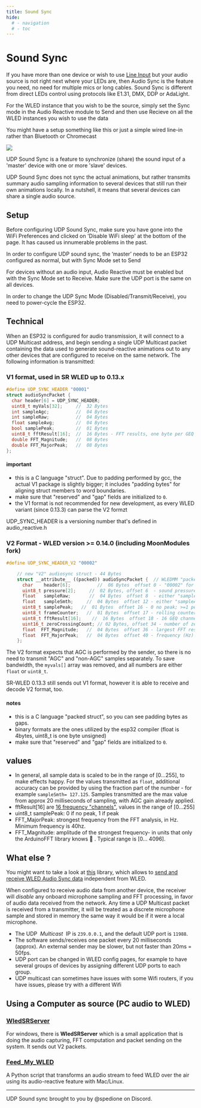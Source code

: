 ```yaml
---
title: Sound Sync
hide:
  # - navigation
  # - toc
---
```

# Sound Sync

If you have more than one device or wish to use [Line Input](Line-Input) but your audio source is not right next where your LEDs are, then Audio Sync is the feature you need, no need for multiple mics or long cables. Sound Sync is different from direct LEDs control using protocols like E1.31, DMX, DDP or AdaLight.

For the WLED instance that you wish to be the source, simply set the Sync mode in the Audio Reactive module to Send and then use Recieve on all the WLED instances you wish to use the data

You might have a setup something like this or just a simple wired line-in rather than Bluetooth or Chromecast

<img src="https://media.discordapp.net/attachments/853969074311659570/1120723508717158510/WLED_Audio_Routing_Diagram.png"/>

UDP Sound Sync is a feature to synchronize (share) the sound input of a 'master' device with one or more 'slave' devices. 

UDP Sound Sync does not sync the actual animations, but rather transmits summary audio sampling information to several devices that still run their own animations locally. In a nutshell, it means that several devices can share a single audio source.

## Setup
Before configuring UDP Sound Sync, make sure you have gone into the WiFi Preferences and clicked on 'Disable WiFi sleep' at the bottom of the page. It has caused us innumerable problems in the past.

In order to configure UDP sound sync, the ‘master’ needs to be an ESP32 configured as normal, but with Sync Mode set to Send

For devices without an audio input, Audio Reactive must be enabled but with the Sync Mode set to Receive. Make sure the UDP port is the same on all devices.

In order to change the UDP Sync Mode (Disabled/Transmit/Receive), you need to power-cycle the ESP32.

## Technical

When an ESP32 is configured for audio transmission, it will connect to a UDP Multicast address, and begin sending a single UDP Multicast packet containing the data used to generate sound-reactive animations out to any other devices that are configured to receive on the same network.  The following information is transmitted:

### V1 format, used in SR WLED up to 0.13.x
```c++
#define UDP_SYNC_HEADER "00001"
struct audioSyncPacket {
  char header[6] = UDP_SYNC_HEADER;
  uint8_t myVals[32];     //  32 Bytes
  int sampleAgc;          //  04 Bytes
  int sampleRaw;          //  04 Bytes
  float sampleAvg;        //  04 Bytes
  bool samplePeak;        //  01 Bytes
  uint8_t fftResult[16];  //  16 Bytes - FFT results, one byte per GEQ channel
  double FFT_Magnitude;   //  08 Bytes
  double FFT_MajorPeak;   //  08 Bytes
};
```
#### important
* this is a C language "struct". Due to padding performed by gcc, the actual V1 package is slightly bigger; it includes "padding bytes" for aligning struct members to word boundaries.
* make sure that "reserved" and "gap" fields are initialized to `0`.
* the V1 format is not recommended for new development, as every WLED variant (since 0.13.3) can parse the V2 formzt

UDP_SYNC_HEADER is a versioning number that's defined in audio_reactive.h

### V2 Format - WLED version >= 0.14.0 (including MoonModules fork)

```c++
#define UDP_SYNC_HEADER_V2 "00002"

    // new "V2" audiosync struct - 44 Bytes
    struct __attribute__ ((packed)) audioSyncPacket {  // WLEDMM "packed" ensures that there are no additional gaps
      char    header[6];          //  06 Bytes  offset 0 - "00002" for protocol version 2 ( includes \0 for c-style string termination) 
      uint8_t pressure[2];     //  02 Bytes, offset 6  - sound pressure as fixed point (8bit integer,  8bit fraction) 
      float   sampleRaw;       //  04 Bytes  offset 8  - either "sampleRaw" or "rawSampleAgc" depending on soundAgc setting
      float   sampleSmth;     //  04 Bytes  offset 12 - either "sampleAvg" or "sampleAgc" depending on soundAgc setting
      uint8_t samplePeak;   //  01 Bytes  offset 16 - 0 no peak; >=1 peak detected. In future, this will also provide peak Magnitude
      uint8_t frameCounter;   //  01 Bytes  offset 17 - rolling counter to track duplicate/out of order packets
      uint8_t fftResult[16];    //  16 Bytes  offset 18 - 16 GEQ channels, each channel has one byte (uint8_t)
      uint16_t zeroCrossingCount; // 02 Bytes, offset 34 - number of zero crossings seen in 23ms
      float  FFT_Magnitude;   //  04 Bytes  offset 36 - largest FFT result from a single run (raw value, can go up to 4096)
      float  FFT_MajorPeak;   //  04 Bytes  offset 40 - frequency (Hz) of largest FFT result
    };

```

The V2 format expects that AGC is performed by the sender, so there is no need to transmit "AGC" and "non-AGC" samples separately. To save bandwidth, the `myvals[]` array was removed, and all numbers are either `float` or `uint8_t`.

SR-WLED 0.13.3 still sends out V1 format, however it is able to receive and decode V2 format, too.

#### notes
* this is a C language "packed struct", so you can see padding bytes as gaps.
* binary formats are the ones utilized by the esp32 compiler (float is 4bytes, uint8_t is one byte unsigned)
* make sure that "reserved" and "gap" fields are initialized to `0`.

## values

* In general, all sample data is scaled to be in the range of [0...255], to make effects happy. For the values transmitted as `float`, additional accuracy can be provided by using the fraction part of the number - for example `sampleSmth= 127.125`. Samples transmitted  are the max value from approx 20 milliseconds of sampling, with AGC gain already applied.
* fftResult[16] are [16 frequency "channels"](https://github.com/MoonModules/WLED/blob/fc173b3bc00694e59b653ca230133052b5476c05/usermods/audioreactive/audio_reactive.h#L733-L760), values in the range of [0...255]
* uint8_t samplePeak: 0 if no peak, 1 if peak
* FFT_MajorPeak: strongest frequency from the FFT analysis, in Hz. Minimum frequency is 40hz.
* FFT_Magnitude: amplitude of the strongest frequency- in units that only the ArduinoFFT library knows 🤷 . Typical range is [0... 4096].


## What else ?

You might want to take a look at [this](https://github.com/netmindz/WLED-sync) library, which allows to [send and receive WLED Audio Sync data](https://github.com/netmindz/WLED-sync) independent from WLED.


When configured to receive audio data from another device, the receiver will *disable* any onboard microphone sampling and FFT processing, in favor of audio data received from the network.  Any time a UDP Multicast packet is received from a transmitter, it will be treated as a discrete microphone sample and stored in memory the same way it would be if it were a local microphone.

* The UDP &nbsp;<em>Multicast</em>&nbsp; IP is `239.0.0.1`, and the default UDP port is `11988`.
* The software sends/receives one packet every 20 milliseconds (approx). An external sender may be slower, but not faster than 20ms = 50fps.
* UDP port can be changed in WLED config pages, for example to have several groups of devices by assigning different UDP ports to each group.
* UDP multicast can sometimes have issues with some Wifi routers, if you have issues, please try with a different Wifi

## Using a Computer as source (PC audio to WLED)

### [WledSRServer](https://github.com/Victoare/SR-WLED-audio-server-win)
For windows, there is **WledSRServer** which is a small application that is doing the audio capturing, FFT computation and packet sending on the system. It sends out V2 packets.

### [Feed_My_WLED](https://github.com/chrisgott/feed_my_wled)
A Python script that transforms an audio stream to feed WLED over the air using its audio-reactive feature with Mac/Linux.


--- 
UDP Sound sync brought to you by @spedione on Discord.
